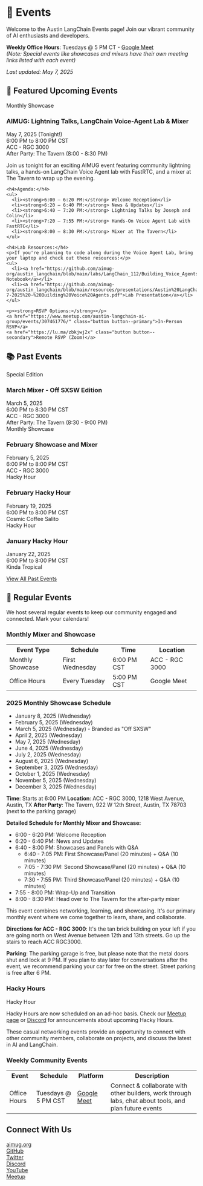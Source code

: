 # 📅 Events

Welcome to the Austin LangChain Events page! Join our vibrant community of AI enthusiasts and developers.

**Weekly Office Hours**: Tuesdays @ 5 PM CT - [Google Meet](https://meet.google.com/fsm-nawg-cng)  
*(Note: Special events like showcases and mixers have their own meeting links listed with each event)*

*Last updated: May 7, 2025*

## 🎯 Featured Upcoming Events

<div class="event-grid">
  <div class="event-card">
    <span class="event-badge showcase-badge">Monthly Showcase</span>
    <h3>AIMUG: Lightning Talks, LangChain Voice-Agent Lab & Mixer</h3>
    <div class="event-info">
      <i class="fas fa-calendar"></i>
      <span>May 7, 2025 (Tonight!)</span>
    </div>
    <div class="event-info">
      <i class="fas fa-clock"></i>
      <span>6:00 PM to 8:00 PM CST</span>
    </div>
    <div class="event-info">
      <i class="fas fa-map-marker-alt"></i>
      <span>ACC - RGC 3000</span>
    </div>
    <div class="event-info">
      <i class="fas fa-glass-cheers"></i>
      <span>After Party: The Tavern (8:00 - 8:30 PM)</span>
    </div>
    <p>Join us tonight for an exciting AIMUG event featuring community lightning talks, a hands-on LangChain Voice Agent lab with FastRTC, and a mixer at The Tavern to wrap up the evening.</p>
    
    <h4>Agenda:</h4>
    <ul>
      <li><strong>6:00 – 6:20 PM:</strong> Welcome Reception</li>
      <li><strong>6:20 – 6:40 PM:</strong> News & Updates</li>
      <li><strong>6:40 – 7:20 PM:</strong> Lightning Talks by Joseph and Colin</li>
      <li><strong>7:20 – 7:55 PM:</strong> Hands-On Voice Agent Lab with FastRTC</li>
      <li><strong>8:00 – 8:30 PM:</strong> Mixer at The Tavern</li>
    </ul>
    
    <h4>Lab Resources:</h4>
    <p>If you're planning to code along during the Voice Agent Lab, bring your laptop and check out these resources:</p>
    <ul>
      <li><a href="https://github.com/aimug-org/austin_langchain/blob/main/labs/LangChain_112/Building_Voice_Agents_with_FastRTC.ipynb">Lab Notebook</a></li>
      <li><a href="https://github.com/aimug-org/austin_langchain/blob/main/resources/presentations/Austin%20LangChain%205-7-2025%20-%20Building%20Voice%20Agents.pdf">Lab Presentation</a></li>
    </ul>
    
    <p><strong>RSVP Options:</strong></p>
    <a href="https://www.meetup.com/austin-langchain-ai-group/events/307461776/" class="button button--primary">In-Person RSVP</a>
    <a href="https://lu.ma/zbkjwj2x" class="button button--secondary">Remote RSVP (Zoom)</a>
  </div>
</div>

## 📚 Past Events

<div class="event-card">
  <span class="event-badge showcase-badge">Special Edition</span>
  <h3>March Mixer - Off SXSW Edition</h3>
  <div class="event-info">
    <i class="fas fa-calendar"></i>
    <span>March 5, 2025</span>
  </div>
  <div class="event-info">
    <i class="fas fa-clock"></i>
    <span>6:00 PM to 8:30 PM CST</span>
  </div>
  <div class="event-info">
    <i class="fas fa-map-marker-alt"></i>
    <span>ACC - RGC 3000</span>
  </div>
  <div class="event-info">
    <i class="fas fa-glass-cheers"></i>
    <span>After Party: The Tavern (8:30 - 9:00 PM)</span>
  </div>
</div>

<div class="event-card">
  <span class="event-badge showcase-badge">Monthly Showcase</span>
  <h3>February Showcase and Mixer</h3>
  <div class="event-info">
    <i class="fas fa-calendar"></i>
    <span>February 5, 2025</span>
  </div>
  <div class="event-info">
    <i class="fas fa-clock"></i>
    <span>6:00 PM to 8:00 PM CST</span>
  </div>
  <div class="event-info">
    <i class="fas fa-map-marker-alt"></i>
    <span>ACC - RGC 3000</span>
  </div>
</div>

<div class="event-card">
  <span class="event-badge hacky-hour-badge">Hacky Hour</span>
  <h3>February Hacky Hour</h3>
  <div class="event-info">
    <i class="fas fa-calendar"></i>
    <span>February 19, 2025</span>
  </div>
  <div class="event-info">
    <i class="fas fa-clock"></i>
    <span>6:00 PM to 8:00 PM CST</span>
  </div>
  <div class="event-info">
    <i class="fas fa-map-marker-alt"></i>
    <span>Cosmic Coffee Salito</span>
  </div>
</div>

<div class="event-card">
  <span class="event-badge hacky-hour-badge">Hacky Hour</span>
  <h3>January Hacky Hour</h3>
  <div class="event-info">
    <i class="fas fa-calendar"></i>
    <span>January 22, 2025</span>
  </div>
  <div class="event-info">
    <i class="fas fa-clock"></i>
    <span>6:00 PM to 8:00 PM CST</span>
  </div>
  <div class="event-info">
    <i class="fas fa-map-marker-alt"></i>
    <span>Kinda Tropical</span>
  </div>
</div>

<p class="text-center">
  <a href="https://www.meetup.com/austin-langchain-ai-group/events/past/" class="button button--secondary">View All Past Events</a>
</p>

## 📅 Regular Events

We host several regular events to keep our community engaged and connected. Mark your calendars!

### <i class="fas fa-calendar-alt"></i> Monthly Mixer and Showcase

<table class="schedule-table">
  <tr>
    <th>Event Type</th>
    <th>Schedule</th>
    <th>Time</th>
    <th>Location</th>
  </tr>
  <tr>
    <td><span class="event-badge showcase-badge">Monthly Showcase</span></td>
    <td>First Wednesday</td>
    <td>6:00 PM CST</td>
    <td>ACC - RGC 3000</td>
  </tr>
  <tr>
    <td><i class="fas fa-users"></i> Office Hours</td>
    <td>Every Tuesday</td>
    <td>5:00 PM CST</td>
    <td>Google Meet</td>
  </tr>
</table>

### <i class="fas fa-calendar-check"></i> 2025 Monthly Showcase Schedule
- January 8, 2025 (Wednesday)
- February 5, 2025 (Wednesday)
- March 5, 2025 (Wednesday) - Branded as "Off SXSW"
- April 2, 2025 (Wednesday)
- May 7, 2025 (Wednesday)
- June 4, 2025 (Wednesday)
- July 2, 2025 (Wednesday)
- August 6, 2025 (Wednesday)
- September 3, 2025 (Wednesday)
- October 1, 2025 (Wednesday)
- November 5, 2025 (Wednesday)
- December 3, 2025 (Wednesday)

**Time**: Starts at 6:00 PM
**Location**: ACC - RGC 3000, 1218 West Avenue, Austin, TX
**After Party**: The Tavern, 922 W 12th Street, Austin, TX 78703 (next to the parking garage)

**Detailed Schedule for Monthly Mixer and Showcase:**
- 6:00 - 6:20 PM: Welcome Reception
- 6:20 - 6:40 PM: News and Updates
- 6:40 - 8:00 PM: Showcases and Panels with Q&A
  - 6:40 - 7:05 PM: First Showcase/Panel (20 minutes) + Q&A (10 minutes)
  - 7:05 - 7:30 PM: Second Showcase/Panel (20 minutes) + Q&A (10 minutes)
  - 7:30 - 7:55 PM: Third Showcase/Panel (20 minutes) + Q&A (10 minutes)
- 7:55 - 8:00 PM: Wrap-Up and Transition
- 8:00 - 8:30 PM: Head over to The Tavern for the after-party mixer

This event combines networking, learning, and showcasing. It's our primary monthly event where we come together to learn, share, and collaborate.

**Directions for ACC - RGC 3000**: It's the tan brick building on your left if you are going north on West Avenue between 12th and 13th streets. Go up the stairs to reach ACC RGC3000.

**Parking**: The parking garage is free, but please note that the metal doors shut and lock at 9 PM. If you plan to stay later for conversations after the event, we recommend parking your car for free on the street. Street parking is free after 6 PM.

### <i class="fas fa-beer"></i> Hacky Hours

<div class="event-card">
  <span class="event-badge hacky-hour-badge">Hacky Hour</span>
  <p>Hacky Hours are now scheduled on an ad-hoc basis. Check our <a href="https://www.meetup.com/austin-langchain-ai-group/events/">Meetup page</a> or <a href="https://discord.gg/JzWgadPFQd">Discord</a> for announcements about upcoming Hacky Hours.</p>
  <p>These casual networking events provide an opportunity to connect with other community members, collaborate on projects, and discuss the latest in AI and LangChain.</p>
</div>

### <i class="fas fa-handshake"></i> Weekly Community Events

<table class="schedule-table">
  <tr>
    <th>Event</th>
    <th>Schedule</th>
    <th>Platform</th>
    <th>Description</th>
  </tr>
  <tr>
    <td><i class="fas fa-users"></i> Office Hours</td>
    <td>Tuesdays @ 5 PM CST</td>
    <td><a href="https://meet.google.com/fsm-nawg-cng">Google Meet</a></td>
    <td>Connect & collaborate with other builders, work through labs, chat about tools, and plan future events</td>
  </tr>
</table>

## <i class="fas fa-link"></i> Connect With Us

<div class="event-grid">
  <div class="event-card">
    <div class="event-info">
      <i class="fas fa-globe"></i>
      <a href="https://aimug.org">aimug.org</a>
    </div>
    <div class="event-info">
      <i class="fab fa-github"></i>
      <a href="https://github.com/aimug-org/austin_langchain">GitHub</a>
    </div>
    <div class="event-info">
      <i class="fab fa-twitter"></i>
      <a href="https://twitter.com/AustinLangChain">Twitter</a>
    </div>
  </div>
  <div class="event-card">
    <div class="event-info">
      <i class="fab fa-discord"></i>
      <a href="https://discord.gg/JzWgadPFQd">Discord</a>
    </div>
    <div class="event-info">
      <i class="fab fa-youtube"></i>
      <a href="https://www.youtube.com/channel/UC03IXA4KU6hOQ_3YPTbS0ig">YouTube</a>
    </div>
    <div class="event-info">
      <i class="fab fa-meetup"></i>
      <a href="https://www.meetup.com/austin-langchain-ai-group/events/">Meetup</a>
    </div>
  </div>
</div>
